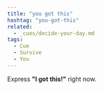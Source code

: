 ```yaml
---
title: "you got this"
hashtag: "you-got-this"
related:
  - _cues/decide-your-day.md
tags:
  - Cue
  - Survive
  - You
---
```


Express **"I got this!"** right now.